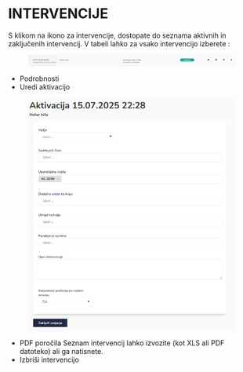 # INTERVENCIJE

S klikom na ikono za intervencije, dostopate do seznama aktivnih in zaključenih intervencij. V tabeli lahko za vsako intervencijo izberete :

<figure><img src=".gitbook/assets/image (277).png" alt=""><figcaption></figcaption></figure>

* Podrobnosti
* Uredi aktivacijo

<figure><img src=".gitbook/assets/image (278).png" alt=""><figcaption></figcaption></figure>

* PDF poročila Seznam intervencij lahko izvozite (kot XLS ali PDF datoteko) ali ga natisnete.
* Izbriši intervencijo

